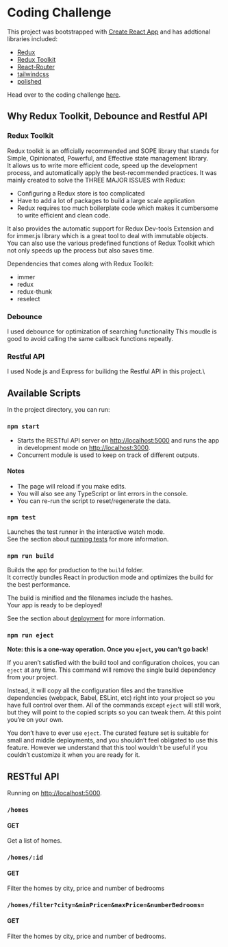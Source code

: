 # Coding Challenge

This project was bootstrapped with [Create React App](https://github.com/facebook/create-react-app) and has addtional libraries included:

- [Redux](https://redux.js.org/)
- [Redux Toolkit](https://redux-toolkit.js.org/)
- [React-Router](https://reactrouter.com)
- [tailwindcss](https://tailwindcss.com/)
- [polished](https://polished.js.org/)

Head over to the coding challenge [here](./CHALLENGE.md).

## Why Redux Toolkit, Debounce and Restful API

### Redux Toolkit

Redux toolkit is an officially recommended and SOPE library that stands for Simple, Opinionated, Powerful, and Effective state management library.\
It allows us to write more efficient code, speed up the development process, and automatically apply the best-recommended practices. It was mainly created to solve the THREE MAJOR ISSUES with Redux:

- Configuring a Redux store is too complicated
- Have to add a lot of packages to build a large scale application
- Redux requires too much boilerplate code which makes it cumbersome to write efficient and clean code.

It also provides the automatic support for Redux Dev-tools Extension and for immer.js library which is a great tool to deal with immutable objects. \
You can also use the various predefined functions of Redux Toolkit which not only speeds up the process but also saves time.

Dependencies that comes along with Redux Toolkit:

- immer
- redux
- redux-thunk
- reselect

### Debounce

I used debounce for optimization of searching functionality
This moudle is good to avoid calling the same callback functions repeatly.

### Restful API

I used Node.js and Express for builidng the Restful API in this project.\

## Available Scripts

In the project directory, you can run:

### `npm start`

- Starts the RESTful API server on [http://localhost:5000](http://localhost:5000) and runs the app in development mode on [http://localhost:3000](http://localhost:3000).
- Concurrent module is used to keep on track of different outputs.

#### Notes

- The page will reload if you make edits.
- You will also see any TypeScript or lint errors in the console.
- You can re-run the script to reset/regenerate the data.

### `npm test`

Launches the test runner in the interactive watch mode.\
See the section about [running tests](https://facebook.github.io/create-react-app/docs/running-tests) for more information.

### `npm run build`

Builds the app for production to the `build` folder.\
It correctly bundles React in production mode and optimizes the build for the best performance.

The build is minified and the filenames include the hashes.\
Your app is ready to be deployed!

See the section about [deployment](https://facebook.github.io/create-react-app/docs/deployment) for more information.

### `npm run eject`

**Note: this is a one-way operation. Once you `eject`, you can’t go back!**

If you aren’t satisfied with the build tool and configuration choices, you can `eject` at any time. This command will remove the single build dependency from your project.

Instead, it will copy all the configuration files and the transitive dependencies (webpack, Babel, ESLint, etc) right into your project so you have full control over them. All of the commands except `eject` will still work, but they will point to the copied scripts so you can tweak them. At this point you’re on your own.

You don’t have to ever use `eject`. The curated feature set is suitable for small and middle deployments, and you shouldn’t feel obligated to use this feature. However we understand that this tool wouldn’t be useful if you couldn’t customize it when you are ready for it.

## RESTful API

Running on [http://localhost:5000](http://localhost:5000).

### `/homes`

#### GET

Get a list of homes.

### `/homes/:id`

#### GET

Filter the homes by city, price and number of bedrooms

### `/homes/filter?city=&minPrice=&maxPrice=&numberBedrooms=`

#### GET

Filter the homes by city, price and number of bedrooms.
